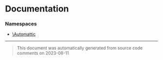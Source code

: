 # Documentation

### Namespaces

* [\Automattic](./namespaces/automattic.md)


--------
> This document was automatically generated from source code comments on 2023-08-11
